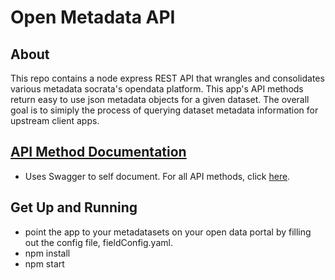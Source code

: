 # Open Metadata API

## About

This repo contains a node express REST API that wrangles and consolidates various metadata socrata's opendata platform.
This app's API methods return easy to use json metadata objects for a given dataset. The overall goal is to simiply the process of querying dataset metadata information for upstream client apps.

## [API Method Documentation](http://metadatasf.tk/docs/#!/default/)
* Uses Swagger to self document. For all API methods, click [here](http://metadatasf.tk/docs/#!/default/).

## Get Up and Running
* point the app to your metadatasets on your open data portal by filling out the config file, fieldConfig.yaml.
* npm install
* npm start

